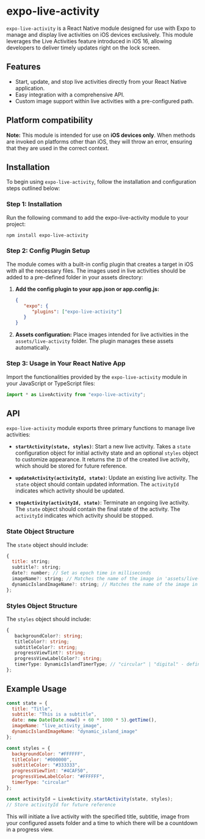 # expo-live-activity

`expo-live-activity` is a React Native module designed for use with Expo to manage and display live activities on iOS devices exclusively. This module leverages the Live Activities feature introduced in iOS 16, allowing developers to deliver timely updates right on the lock screen.

## Features
- Start, update, and stop live activities directly from your React Native application.
- Easy integration with a comprehensive API.
- Custom image support within live activities with a pre-configured path.

## Platform compatibility
**Note:** This module is intended for use on **iOS devices only**. When methods are invoked on platforms other than iOS, they will throw an error, ensuring that they are used in the correct context.

## Installation
To begin using `expo-live-activity`, follow the installation and configuration steps outlined below:

### Step 1: Installation
Run the following command to add the expo-live-activity module to your project:
```sh
npm install expo-live-activity
```

### Step 2: Config Plugin Setup
The module comes with a built-in config plugin that creates a target in iOS with all the necessary files. The images used in live activities should be added to a pre-defined folder in your assets directory:
1. **Add the config plugin to your app.json or app.config.js:**
   ```json
   {
      "expo": {
         "plugins": ["expo-live-activity"]
      }
   }
   ```
2. **Assets configuration:**
   Place images intended for live activities in the `assets/live-activity` folder. The plugin manages these assets automatically.

### Step 3: Usage in Your React Native App
Import the functionalities provided by the `expo-live-activity` module in your JavaScript or TypeScript files:
```javascript
import * as LiveActivity from "expo-live-activity";
```

## API
`expo-live-activity` module exports three primary functions to manage live activities:

- **`startActivity(state, styles)`**:
  Start a new live activity. Takes a `state` configuration object for initial activity state and an optional `styles` object to customize appearance. It returns the `ID` of the created live activity, which should be stored for future reference.

- **`updateActivity(activityId, state)`**:
  Update an existing live activity. The `state` object should contain updated information. The `activityId` indicates which activity should be updated.

- **`stopActivity(activityId, state)`**:
  Terminate an ongoing live activity. The `state` object should contain the final state of the activity. The `activityId` indicates which activity should be stopped.

### State Object Structure
The `state` object should include:
```javascript
{
  title: string;
  subtitle?: string;
  date?: number; // Set as epoch time in milliseconds
  imageName?: string; // Matches the name of the image in 'assets/live-activity'
  dynamicIslandImageName?: string; // Matches the name of the image in 'assets/live-activity'
};
```

### Styles Object Structure
The `styles` object should include:
```typescript
{
   backgroundColor?: string;
   titleColor?: string;
   subtitleColor?: string;
   progressViewTint?: string;
   progressViewLabelColor?: string;
   timerType: DynamicIslandTimerType; // "circular" | "digital" - defines timer appereance on the dynamic island
};
```

## Example Usage
```javascript
const state = {
  title: "Title",
  subtitle: "This is a subtitle",
  date: new Date(Date.now() + 60 * 1000 * 5).getTime(),
  imageName: "live_activity_image",
  dynamicIslandImageName: "dynamic_island_image"
};

const styles = {
  backgroundColor: "#FFFFFF",
  titleColor: "#000000",
  subtitleColor: "#333333",
  progressViewTint: "#4CAF50",
  progressViewLabelColor: "#FFFFFF",
  timerType: "circular"
};

const activityId = LiveActivity.startActivity(state, styles);
// Store activityId for future reference
```
This will initiate a live activity with the specified title, subtitle, image from your configured assets folder and a time to which there will be a countdown in a progress view.
